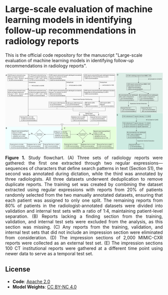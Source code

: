 # Large-scale evaluation of machine learning models in identifying follow-up recommendations in radiology reports

This is the official code repository for the manuscript "Large-scale evaluation of machine learning models in identifying follow-up recommendations in radiology reports".


<p align="center">
  <img src="./figures/Figure_1.jpg" alt="Figure 1" width="670"/>
</p>

<p style="max-width: 700px; margin: auto; text-align: justify;">
  <b>Figure 1.</b> Study flowchart. (A) Three sets of radiology reports were gathered: the first one extracted through two regular expressions—sequences of characters that define search patterns in text (Section S1), the second was annotated during dictation, while the third was annotated by three radiologists. All three datasets underwent deduplication to remove duplicate reports. The training set was created by combining the dataset extracted using regular expressions with reports from 20% of patients randomly selected from the two manually annotated datasets, ensuring that each patient was assigned to only one split. The remaining reports from 80% of patients in the radiologist-annotated datasets were divided into validation and internal test sets with a ratio of 1:4, maintaining patient-level separation. (B) Reports lacking a finding section from the training, validation, and internal test sets were excluded from the analysis, as this section was missing. (C) Any reports from the training, validation, and internal test sets that did not include an impression section were eliminated from consideration. (D) The impression sections of 2,000 MIMIC-CXR reports were collected as an external test set. (E) The impression sections 100 CT institutional reports were gathered at a different time point using newer data to serve as a temporal test set.
</p>


## License
- **Code**: [Apache 2.0](./LICENSE)
- **Model Weights**: [CC BY-NC 4.0](./MODEL_LICENSE)